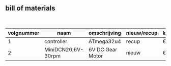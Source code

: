 ## bill of materials
<br />

|volgnummer|naam|omschrijving|nieuw/recup|kostprijs/stuk|aantal|subtotaal|
|----------|------------------|----------------|-----------|---------|------|---------|
|         1|  controller      |ATmega32u4      |recup      |€14,79   | 1    |€0       |
|         2|MiniDCN20,6V-30rpm|6V DC Gear Motor|nieuw      |€4,88    |2     |€9,76    | 
